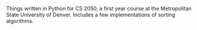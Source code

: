 Things written in Python for CS 2050, a first year course at the Metropolitan State University of Denver.
Includes a few implementations of sorting algorithms.
